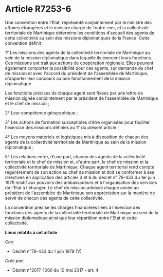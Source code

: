# Article R7253-6

Une convention entre l'Etat, représenté conjointement par le ministre des affaires étrangères et le ministre chargé de
l'outre-mer, et la collectivité territoriale de Martinique détermine les conditions d'accueil des agents de cette
collectivité au sein des missions diplomatiques de la France. Cette convention définit : 

1° Les missions des agents de la collectivité territoriale de Martinique au sein de la mission diplomatique dans laquelle ils
exercent leurs fonctions. Ces missions ont trait aux actions de coopération régionale. Elles peuvent également comporter la
possibilité pour ces agents, sur demande du chef de mission et avec l'accord du président de l'assemblée de Martinique,
d'apporter leur concours au bon fonctionnement de la mission diplomatique. 

Les fonctions précises de chaque agent sont fixées par une lettre de mission signée conjointement par le président de
l'assemblée de Martinique et le chef de mission ; 

2° Leur compétence géographique ; 

3° Les actions de formation susceptibles d'être organisées pour faciliter l'exercice des missions définies au 1° du présent
article ; 

4° Les moyens matériels et logistiques mis à disposition de chacun des agents de la collectivité territoriale de Martinique
au sein de la mission diplomatique ; 

5° Les relations entre, d'une part, chacun des agents de la collectivité territoriale et le chef de mission et, d'autre part,
le chef de mission et la collectivité territoriale de Martinique. Chaque agent territorial rend compte régulièrement de son
action au chef de mission et doit se conformer à ses directives en application des articles 3 et 6 du décret n° 79-433 du 1er
juin 1979 relatif aux pouvoirs des ambassadeurs et à l'organisation des services de l'Etat à l'étranger. Le chef de mission
adresse chaque année au président de l'assemblée de Martinique son appréciation sur la manière de servir de chacun des agents
de cette collectivité. 

La convention précise les charges financières liées à l'exercice des fonctions des agents de la collectivité territoriale de
Martinique au sein de la mission diplomatique ainsi que leur répartition entre l'Etat et cette collectivité.

**Liens relatifs à cet article**

_Cite_:

  - Décret n°79-433 du 1 juin 1979 (V)

_Créé par_:

  - Décret n°2017-1060 du 10 mai 2017 - art. 4
